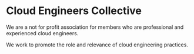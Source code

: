 # Cloud Engineers Collective

We are a not for profit association for members who are professional and experienced cloud engineers.

We work to promote the role and relevance of cloud engineering practices.
